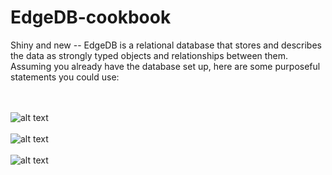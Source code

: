 # EdgeDB-cookbook
Shiny and new -- EdgeDB is a relational database that stores and describes the data as strongly typed objects and relationships between them.
Assuming you already have the database set up, here are some purposeful statements you could use:

<br></br>
![alt text](https://dgolembiowski.com/cdn/edge4.png "example")
<br></br>
![alt text](https://dgolembiowski.com/cdn/edge5.png "example")
<br></br>
![alt text](https://dgolembiowski.com/cdn/edge6.png "example")
